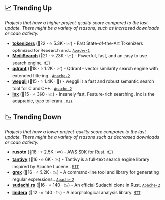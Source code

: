 ## 📈 Trending Up

_Projects that have a higher project-quality score compared to the last update. There might be a variety of reasons, such as increased downloads or code activity._

- <b><a href="https://github.com/huggingface/tokenizers">tokenizers</a></b> (🥇22 ·  ⭐ 5.3K · 📈) - Fast State-of-the-Art Tokenizers optimized for Research and.. <code><a href="http://bit.ly/3nYMfla">Apache-2</a></code>
- <b><a href="https://github.com/meilisearch/meilisearch">MeiliSearch</a></b> (🥇21 ·  ⭐ 23K · 📈) - Powerful, fast, and an easy to use search engine. <code><a href="http://bit.ly/34MBwT8">MIT</a></code>
- <b><a href="https://github.com/qdrant/qdrant">qdrant</a></b> (🥈18 ·  ⭐ 1.2K · 📈) - Qdrant - vector similarity search engine with extended filtering.. <code><a href="http://bit.ly/3nYMfla">Apache-2</a></code>
- <b><a href="https://github.com/googleprojectzero/weggli">weggli</a></b> (🥉15 ·  ⭐ 1.4K · 🐣) - weggli is a fast and robust semantic search tool for C and C++.. <code><a href="http://bit.ly/3nYMfla">Apache-2</a></code>
- <b><a href="https://github.com/lnx-search/lnx">lnx</a></b> (🥉15 ·  ⭐ 360 · 📈) - Insanely fast, Feature-rich searching. lnx is the adaptable, typo tollerant.. <code><a href="http://bit.ly/34MBwT8">MIT</a></code>

## 📉 Trending Down

_Projects that have a lower project-quality score compared to the last update. There might be a variety of reasons such as decreased downloads or code activity._

- <b><a href="https://github.com/rusoto/rusoto">rusoto</a></b> (🥇18 ·  ⭐ 2.5K · 💤) - AWS SDK for Rust. <code><a href="http://bit.ly/34MBwT8">MIT</a></code>
- <b><a href="https://github.com/quickwit-oss/tantivy">tantivy</a></b> (🥈16 ·  ⭐ 6K · 📉) - Tantivy is a full-text search engine library inspired by Apache Lucene.. <code><a href="http://bit.ly/34MBwT8">MIT</a></code>
- <b><a href="https://github.com/pemistahl/grex">grex</a></b> (🥇16 ·  ⭐ 5.2K · 📉) - A command-line tool and library for generating regular expressions.. <code><a href="http://bit.ly/3nYMfla">Apache-2</a></code>
- <b><a href="https://github.com/WorksApplications/sudachi.rs">sudachi.rs</a></b> (🥇16 ·  ⭐ 140 · 📉) - An official Sudachi clone in Rust. <code><a href="http://bit.ly/3nYMfla">Apache-2</a></code>
- <b><a href="https://github.com/lindera-morphology/lindera">lindera</a></b> (🥈12 ·  ⭐ 140 · 📉) - A morphological analysis library. <code><a href="http://bit.ly/34MBwT8">MIT</a></code>

